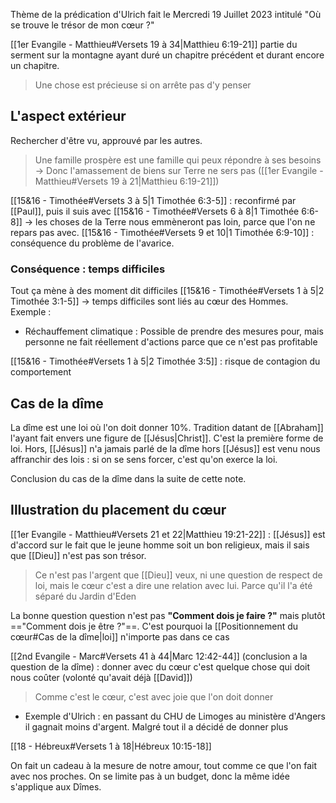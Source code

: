 Thème de la prédication d'Ulrich fait le Mercredi 19 Juillet 2023 intitulé "Où se trouve le trésor de mon cœur ?"

[[1er Evangile - Matthieu#Versets 19 à 34|Matthieu 6:19-21]] partie du serment sur la montagne ayant duré un chapitre précédent et durant encore un chapitre.

> Une chose est précieuse si on arrête pas d'y penser

## L'aspect extérieur
Rechercher d'être vu, approuvé par les autres.
> Une famille prospère est une famille qui peux répondre à ses besoins
> -> Donc l'amassement de biens sur Terre ne sers pas ([[1er Evangile - Matthieu#Versets 19 à 21|Matthieu 6:19-21]])


[[15&16 - Timothée#Versets 3 à 5|1 Timothée 6:3-5]] : reconfirmé par [[Paul]], puis il suis avec [[15&16 - Timothée#Versets 6 à 8|1 Timothée 6:6-8]]
-> les choses de la Terre nous emmèneront pas loin, parce que l'on ne repars pas avec.
[[15&16 - Timothée#Versets 9 et 10|1 Timothée 6:9-10]] : conséquence du problème de l'avarice.

### Conséquence : temps difficiles
Tout ça mène à des moment dit difficiles
[[15&16 - Timothée#Versets 1 à 5|2 Timothée 3:1-5]] -> temps difficiles sont liés au cœur des Hommes.
Exemple :
- Réchauffement climatique : Possible de prendre des mesures pour, mais personne ne fait réellement d'actions parce que ce n'est pas profitable

[[15&16 - Timothée#Versets 1 à 5|2 Timothée 3:5]] : risque de contagion du comportement

## Cas de la dîme
La dîme est une loi où l'on doit donner 10%. Tradition datant de [[Abraham]] l'ayant fait envers une figure de [[Jésus|Christ]]. C'est la première forme de loi.
Hors, [[Jésus]] n'a jamais parlé de la dîme hors [[Jésus]] est venu nous affranchir des lois : si on se sens forcer, c'est qu'on exerce la loi.

Conclusion du cas de la dîme dans la suite de cette note.

## Illustration du placement du cœur
[[1er Evangile - Matthieu#Versets 21 et 22|Matthieu 19:21-22]] : [[Jésus]] est d'accord sur le fait que le jeune homme soit un bon religieux, mais il sais que [[Dieu]] n'est pas son trésor.
> Ce n'est pas l'argent que [[Dieu]] veux, ni une question de respect de loi, mais le cœur c'est a dire une relation avec lui. Parce qu'il l'a été séparé du Jardin d'Eden

La bonne question question n'est pas **"Comment dois je faire ?"** mais plutôt =="Comment dois je être ?"==. C'est pourquoi la [[Positionnement du cœur#Cas de la dîme|loi]] n'importe pas dans ce cas

[[2nd Evangile - Marc#Versets 41 à 44|Marc 12:42-44]] (conclusion a la question de la dîme) : donner avec du cœur c'est quelque chose qui doit nous coûter (volonté qu'avait déjà [[David]])
> Comme c'est le cœur, c'est avec joie que l'on doit donner 

- Exemple d'Ulrich : en passant du CHU de Limoges au ministère d'Angers il gagnait moins d'argent. Malgré tout il a décidé de donner plus

[[18 - Hébreux#Versets 1 à 18|Hébreux 10:15-18]]

On fait un cadeau à la mesure de notre amour, tout comme ce que l'on fait avec nos proches. On se limite pas à un budget, donc la même idée s'applique aux Dîmes.